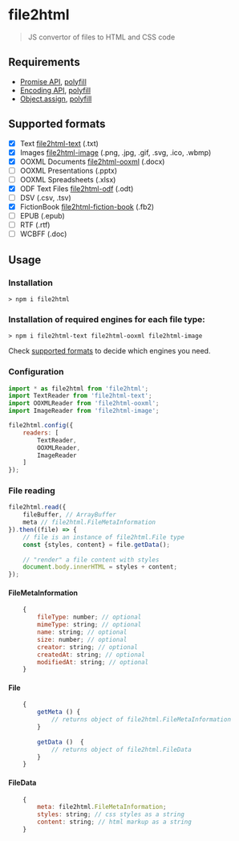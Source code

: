 # file2html
> JS convertor of files to HTML and CSS code

## Requirements
* [Promise API](https://developer.mozilla.org/en/docs/Web/JavaScript/Reference/Global_Objects/Promise), [polyfill](https://github.com/lahmatiy/es6-promise-polyfill)
* [Encoding API](https://developer.mozilla.org/en-US/docs/Web/API/Encoding_API), [polyfill](https://github.com/inexorabletash/text-encoding)
* [Object.assign](https://developer.mozilla.org/en/docs/Web/JavaScript/Reference/Global_Objects/Object/assign), [polyfill](https://github.com/ljharb/object.assign)

## Supported formats
- [x] Text                [file2html-text](https://github.com/file2html/file2html-text)                 (.txt)
- [x] Images              [file2html-image](https://github.com/file2html/file2html-image)               (.png, .jpg, .gif, .svg, .ico, .wbmp)
- [x] OOXML Documents     [file2html-ooxml](https://github.com/file2html/file2html-ooxml)               (.docx)
- [ ] OOXML Presentations (.pptx)
- [ ] OOXML Spreadsheets  (.xlsx)
- [x] ODF Text Files      [file2html-odf](https://github.com/file2html/file2html-odf)                   (.odt)
- [ ] DSV                 (.csv, .tsv)
- [x] FictionBook         [file2html-fiction-book](https://github.com/file2html/file2html-fiction-book) (.fb2)
- [ ] EPUB                (.epub)
- [ ] RTF                 (.rtf)
- [ ] WCBFF               (.doc)

## Usage
### Installation

```shell
> npm i file2html
```

### Installation of required engines for each file type:

```shell
> npm i file2html-text file2html-ooxml file2html-image 
```

Check [supported formats](#supported-formats) to decide which engines you need.

### Configuration

```js
import * as file2html from 'file2html';
import TextReader from 'file2html-text';
import OOXMLReader from 'file2html-ooxml';
import ImageReader from 'file2html-image';

file2html.config({
    readers: [
        TextReader,
        OOXMLReader,
        ImageReader
    ]
});
```

### File reading

```js
file2html.read({
    fileBuffer, // ArrayBuffer
    meta // file2html.FileMetaInformation
}).then((file) => {
    // file is an instance of file2html.File type 
    const {styles, content} = file.getData();    
    
    // "render" a file content with styles
    document.body.innerHTML = styles + content;
});
```

#### FileMetaInformation

```js
    {
        fileType: number; // optional
        mimeType: string; // optional
        name: string; // optional
        size: number; // optional
        creator: string; // optional
        createdAt: string; // optional
        modifiedAt: string; // optional
    }
```

#### File

```js
    {
        getMeta () {
            // returns object of file2html.FileMetaInformation    
        }
    
        getData ()  {
            // returns object of file2html.FileData
        }
    }
```

#### FileData

```js
    {
        meta: file2html.FileMetaInformation;
        styles: string; // css styles as a string
        content: string; // html markup as a string
    }
```
